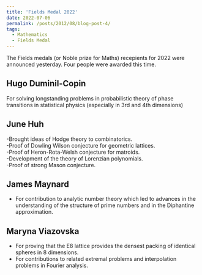 ```yaml
---
title: 'Fields Medal 2022'
date: 2022-07-06
permalink: /posts/2012/08/blog-post-4/
tags:
  - Mathematics
  - Fields Medal
---
```

The Fields medals (or Noble prize for Maths) recepients for 2022 were announced yesterday. Four people were awarded this time. 

## Hugo Duminil-Copin
For solving longstanding problems in probabilistic theory of phase transitions in statistical physics (especially in 3rd and 4th dimensions)

## June Huh
-Brought ideas of Hodge theory to combinatorics. <br />
-Proof of Dowling Wilson conjecture for geometric lattices. <br />
-Proof of Heron-Rota-Welsh conjecture for matroids. <br />
-Development of the theory of Lorenzian polynomials. <br />
-Proof of  strong Mason conjecture. <br />

## James Maynard
- For contribution to analytic number theory which led to advances in the understanding of the structure of prime numbers and in the Diphantine approximation.

## Maryna Viazovska
- For proving that the E8 lattice provides the densest packing of identical spheres in 8 dimensions. <br/>
- For contributions to related extremal problems and interpolation problems in Fourier analysis.

<!--- To disable scheduling of future posts, edit `config.yml` and set `future: false`.   ---> 
